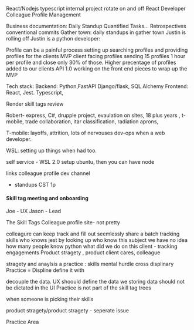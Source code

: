 React/Nodejs typescript
internal project rotate on and off
React Developer
Colleague Profile Management

Business documentation:
Daily Standup 
Quantified Tasks...
Retrospectives 
conventional commits
Gather town: daily standups in gather town
Justin is rolling off
Justin is a python developer: 

Profile can be a painful process setting up 
searching profiles
and providing profiles for the clients 
MVP client facing profiles sending 15 profiles
1 hour per profile and close only 30% of those.
Higher precentage of profiles added to our clients
API 1.0 
working on the front end pieces to wrap up the MVP

Tech stack: 
Backend: Python,FastAPI Django/flask, SQL Alchemy
Frontend: React, Jest. Typescript, 

Render skill tags review 

Robert- express, C#, drupple project, evaulation on sites, 18 plus years , t-mobile, trade collaboration, itar classification, radiation aprons, 

T-mobile: layoffs, attrition, lots of nervouses
dev-ops when a web developer. 

WSL: setting up things when had too. 

self service - WSL 2.0
setup ubuntu, then you can have node

links colleague profile dev channel 
- standups CST 1p

#### Skill tag meeting and onboarding

Joe - UX
Jason - Lead

The Skill Tags Colleague profile site- not pretty

colleagure can keep track and fill out seemlessly
share a batch 
tracking skills
who knows jest by looking up who know this subject
we have no idea how many people know python
what did we do on this client - tracking engagements
Product stragety , product 
client cares, colleague 

stragety and anaylsis
a practice : skills
mental hurdle cross displinary
Practice = Displine define it with

decouple the data. UX shoould define the data we storing 
data should not be dictated in the UI
Practice is not part of the skill tag trees

when someone is picking their skills 

product stragety/product stragety - seperate issue

Practice Area 